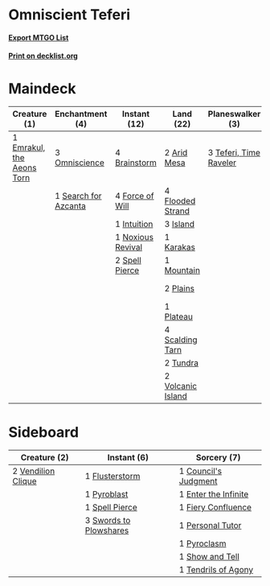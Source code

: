 # Omniscient Teferi

#### [Export MTGO List](../collection/Omniscient%20Teferi/Omniscient%20Teferi.txt)
#### [Print on decklist.org](http://decklist.org/?deckmain=2%09Arid%20Mesa%0A4%09Brainstorm%0A4%09Burning%20Wish%0A1%09Emrakul,%20the%20Aeons%20Torn%0A1%09Entreat%20the%20Angels%0A4%09Flooded%20Strand%0A4%09Force%20of%20Will%0A1%09Intuition%0A3%09Island%0A1%09Karakas%0A1%09Mountain%0A1%09Noxious%20Revival%0A3%09Omniscience%0A2%09Plains%0A1%09Plateau%0A4%09Ponder%0A3%09Preordain%0A4%09Scalding%20Tarn%0A1%09Search%20for%20Azcanta%0A3%09Show%20and%20Tell%0A2%09Spell%20Pierce%0A3%09Teferi,%20Time%20Raveler%0A3%09Terminus%0A2%09Tundra%0A2%09Volcanic%20Island&deckside=1%09Council's%20Judgment%0A1%09Enter%20the%20Infinite%0A1%09Fiery%20Confluence%0A1%09Flusterstorm%0A1%09Personal%20Tutor%0A1%09Pyroblast%0A1%09Pyroclasm%0A1%09Show%20and%20Tell%0A1%09Spell%20Pierce%0A3%09Swords%20to%20Plowshares%0A1%09Tendrils%20of%20Agony%0A2%09Vendilion%20Clique)
# Maindeck

|                                            Creature (1)                                            |                                        Enchantment (4)                                        |                                        Instant (12)                                        |                                         Land (22)                                         |                                        Planeswalker (3)                                         |                                         Sorcery (18)                                          |
|----------------------------------------------------------------------------------------------------|-----------------------------------------------------------------------------------------------|--------------------------------------------------------------------------------------------|-------------------------------------------------------------------------------------------|-------------------------------------------------------------------------------------------------|-----------------------------------------------------------------------------------------------|
|1 [Emrakul, the Aeons Torn](http://gatherer.wizards.com/Pages/Card/Details.aspx?multiverseid=397905)|3 [Omniscience](http://gatherer.wizards.com/Pages/Card/Details.aspx?multiverseid=288937)       |4 [Brainstorm](http://gatherer.wizards.com/Pages/Card/Details.aspx?multiverseid=3897)       |2 [Arid Mesa](http://gatherer.wizards.com/Pages/Card/Details.aspx?multiverseid=405092)     |3 [Teferi, Time Raveler](http://gatherer.wizards.com/Pages/Card/Details.aspx?multiverseid=461148)|4 [Burning Wish](http://gatherer.wizards.com/Pages/Card/Details.aspx?multiverseid=416909)      |
|                                                                                                    |1 [Search for Azcanta](http://gatherer.wizards.com/Pages/Card/Details.aspx?multiverseid=435226)|4 [Force of Will](http://gatherer.wizards.com/Pages/Card/Details.aspx?multiverseid=3107)    |4 [Flooded Strand](http://gatherer.wizards.com/Pages/Card/Details.aspx?multiverseid=405098)|                                                                                                 |1 [Entreat the Angels](http://gatherer.wizards.com/Pages/Card/Details.aspx?multiverseid=247426)|
|                                                                                                    |                                                                                               |1 [Intuition](http://gatherer.wizards.com/Pages/Card/Details.aspx?multiverseid=4707)        |3 [Island](http://gatherer.wizards.com/Pages/Card/Details.aspx?multiverseid=439857)        |                                                                                                 |4 [Ponder](http://gatherer.wizards.com/Pages/Card/Details.aspx?multiverseid=451051)            |
|                                                                                                    |                                                                                               |1 [Noxious Revival](http://gatherer.wizards.com/Pages/Card/Details.aspx?multiverseid=230067)|1 [Karakas](http://gatherer.wizards.com/Pages/Card/Details.aspx?multiverseid=413782)       |                                                                                                 |3 [Preordain](http://gatherer.wizards.com/Pages/Card/Details.aspx?multiverseid=405347)         |
|                                                                                                    |                                                                                               |2 [Spell Pierce](http://gatherer.wizards.com/Pages/Card/Details.aspx?multiverseid=425876)   |1 [Mountain](http://gatherer.wizards.com/Pages/Card/Details.aspx?multiverseid=439859)      |                                                                                                 |3 [Show and Tell](http://gatherer.wizards.com/Pages/Card/Details.aspx?multiverseid=416878)     |
|                                                                                                    |                                                                                               |                                                                                            |2 [Plains](http://gatherer.wizards.com/Pages/Card/Details.aspx?multiverseid=439856)        |                                                                                                 |3 [Terminus](http://gatherer.wizards.com/Pages/Card/Details.aspx?multiverseid=262703)          |
|                                                                                                    |                                                                                               |                                                                                            |1 [Plateau](http://gatherer.wizards.com/Pages/Card/Details.aspx?multiverseid=880)          |                                                                                                 |                                                                                               |
|                                                                                                    |                                                                                               |                                                                                            |4 [Scalding Tarn](http://gatherer.wizards.com/Pages/Card/Details.aspx?multiverseid=405107) |                                                                                                 |                                                                                               |
|                                                                                                    |                                                                                               |                                                                                            |2 [Tundra](http://gatherer.wizards.com/Pages/Card/Details.aspx?multiverseid=885)           |                                                                                                 |                                                                                               |
|                                                                                                    |                                                                                               |                                                                                            |2 [Volcanic Island](http://gatherer.wizards.com/Pages/Card/Details.aspx?multiverseid=887)  |                                                                                                 |                                                                                               |

# Sideboard

|                                        Creature (2)                                         |                                         Instant (6)                                          |                                          Sorcery (7)                                          |
|---------------------------------------------------------------------------------------------|----------------------------------------------------------------------------------------------|-----------------------------------------------------------------------------------------------|
|2 [Vendilion Clique](http://gatherer.wizards.com/Pages/Card/Details.aspx?multiverseid=442065)|1 [Flusterstorm](http://gatherer.wizards.com/Pages/Card/Details.aspx?multiverseid=228255)     |1 [Council's Judgment](http://gatherer.wizards.com/Pages/Card/Details.aspx?multiverseid=382239)|
|                                                                                             |1 [Pyroblast](http://gatherer.wizards.com/Pages/Card/Details.aspx?multiverseid=4083)          |1 [Enter the Infinite](http://gatherer.wizards.com/Pages/Card/Details.aspx?multiverseid=366411)|
|                                                                                             |1 [Spell Pierce](http://gatherer.wizards.com/Pages/Card/Details.aspx?multiverseid=425876)     |1 [Fiery Confluence](http://gatherer.wizards.com/Pages/Card/Details.aspx?multiverseid=405230)  |
|                                                                                             |3 [Swords to Plowshares](http://gatherer.wizards.com/Pages/Card/Details.aspx?multiverseid=869)|1 [Personal Tutor](http://gatherer.wizards.com/Pages/Card/Details.aspx?multiverseid=184775)    |
|                                                                                             |                                                                                              |1 [Pyroclasm](http://gatherer.wizards.com/Pages/Card/Details.aspx?multiverseid=129801)         |
|                                                                                             |                                                                                              |1 [Show and Tell](http://gatherer.wizards.com/Pages/Card/Details.aspx?multiverseid=416878)     |
|                                                                                             |                                                                                              |1 [Tendrils of Agony](http://gatherer.wizards.com/Pages/Card/Details.aspx?multiverseid=45842)  |

